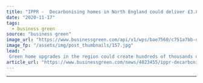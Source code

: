 ```yaml
---
title: "IPPR -  Decarbonising homes in North England could deliver £3.85bn boost"
date: "2020-11-17"
tags: 
  - business green
source: "business green"
image_url: "https://www.businessgreen.com/api/v1/wps/bae7560/c751a7bb-de0c-4687-8900-3ebb15092384/2/Leeds-from-above-185x114.jpg"
image_fp: "/assets/img/post_thumbnails/157.jpg"
lead: "
 Green home upgrades in the region could create hundreds of thousands of jobs and drive down emissions, think tank estimates ..."
article_url: "https://www.businessgreen.com/news/4023455/ippr-decarbonising-homes-north-england-deliver-gbp-85bn-boost"
---
```


---
